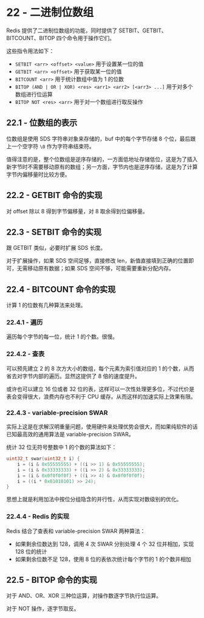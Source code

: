 # 22 - 二进制位数组
Redis 提供了二进制位数组的功能，同时提供了 SETBIT、GETBIT、BITCOUNT、BITOP 四个命令用于操作它们。

这些指令用法如下：
- `SETBIT <arr> <offset> <value>` 用于设置某一位的值
- `GETBIT <arr> <offset>` 用于获取某一位的值
- `BITCOUNT <arr>` 用于统计数组中值为 1 的位数
- `BITOP (AND | OR | XOR) <res> <arr1> <arr2> [<arr3> ...]` 用于对多个数组进行位运算
- `BITOP NOT <res> <arr>` 用于对一个数组进行取反操作

## 22.1 - 位数组的表示
位数组是使用 SDS 字符串对象来存储的，buf 中的每个字节存储 8 个位，最后跟上一个空字符 `\0` 作为字符串结束符。

值得注意的是，整个位数组是逆序存储的，一方面低地址存储低位，这是为了插入新字节时不需要移动原有的数组；另一方面，字节内也是逆序存储，这是为了计算字节内偏移量时比较方便。

## 22.2 - GETBIT 命令的实现
对 offset 除以 8 得到字节偏移量，对 8 取余得到位偏移量。

## 22.3 - SETBIT 命令的实现
跟 GETBIT 类似，必要时扩展 SDS 长度。

对于扩展操作，如果 SDS 空间足够，直接修改 len，新值直接填到正确的位置即可，无需移动原有数据；如果 SDS 空间不够，可能需要重新分配内存。

## 22.4 - BITCOUNT 命令的实现
计算 1 的位数有几种算法来处理。

### 22.4.1 - 遍历
遍历每个字节的每一位，统计 1 的个数。很慢。

### 22.4.2 - 查表
可以预先建立 2 的 8 次方大小的数组，每个元素为索引值对应的 1 的个数，从而省去对字节内部的遍历。显然这提供了 8 倍的速度提升。

或许也可以建立 16 位或者 32 位的表，这样可以一次性处理更多位，不过代价是表会变得很大，浪费内存也不利于 CPU 缓存。从而这样的加速实际上效果有限。

### 22.4.3 - variable-precision SWAR
实际上这是在求解汉明重量问题，使用硬件来处理优势会很大，而如果纯软件的话已知最高效的通用算法是 variable-precision SWAR。

统计 32 位无符号整数中 1 的个数的算法如下：
```c
uint32_t swar(uint32_t i) {
    i = (i & 0x55555555) + ((i >> 1) & 0x55555555);
    i = (i & 0x33333333) + ((i >> 2) & 0x33333333);
    i = (i & 0x0f0f0f0f) + ((i >> 4) & 0x0f0f0f0f);
    i = ((i * 0x01010101) >> 24);
}
```
思想上就是利用加法中按位分组隐含的并行性，从而实现对数级别的优化。

### 22.4.4 - Redis 的实现
Redis 结合了查表和 variable-precision SWAR 两种算法：
- 如果剩余位数达到 128，调用 4 次 SWAR 分别处理 4 个 32 位并相加，实现 128 位的统计
- 如果剩余位数不足 128，使用 8 位的表依次统计每个字节的 1 的个数并相加

## 22.5 - BITOP 命令的实现
对于 AND、OR、XOR 三种位运算，对操作数逐字节执行位运算。

对于 NOT 操作，逐字节取反。